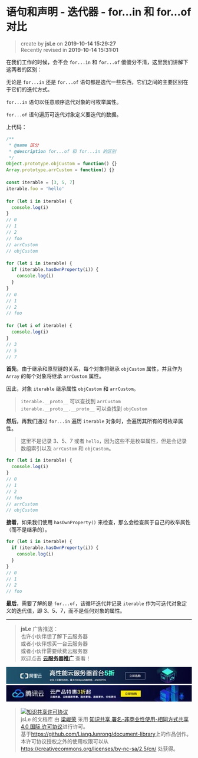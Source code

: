 # 语句和声明 - 迭代器 - for...in 和 for...of 对比

> create by **jsLe** on **2019-10-14 15:29:27**  
> Recently revised in **2019-10-14 15:31:01**

在我们工作的时候，会不会 `for...in` 和 `for...of` 傻傻分不清，这里我们讲解下这两者的区别：

无论是 `for...in` 还是 `for...of` 语句都是迭代一些东西，它们之间的主要区别在于它们的迭代方式。

`for...in` 语句以任意顺序迭代对象的可枚举属性。

`for...of` 语句遍历可迭代对象定义要迭代的数据。

上代码：

```js
/**
 * @name 区分
 * @description for...of 和 for...in 的区别
 */
Object.prototype.objCustom = function() {}
Array.prototype.arrCustom = function() {}

const iterable = [3, 5, 7]
iterable.foo = 'hello'

for (let i in iterable) {
  console.log(i)
}
// 0
// 1
// 2
// foo
// arrCustom
// objCustom

for (let i in iterable) {
  if (iterable.hasOwnProperty(i)) {
    console.log(i)
  }
}
// 0
// 1
// 2
// foo

for (let i of iterable) {
  console.log(i)
}
// 3
// 5
// 7
```

**首先**，由于继承和原型链的关系，每个对象将继承 `objCustom` 属性，并且作为 `Array` 的每个对象将继承 `arrCustom` 属性。

因此，对象 `iterable` 继承属性 `objCustom` 和 `arrCustom`。

> `iterable.__proto__` 可以查找到 `arrCustom`  
> `iterable.__proto__.__proto__` 可以查找到 `objCustom`

**然后**，再我们通过 `for...in` 遍历 `iterable` 对象时，会遍历其所有的可枚举属性。

> 这里不是记录 3、5、7 或者 `hello`，因为这些不是枚举属性，但是会记录数组索引以及 `arrCustom` 和 `objCustom`。

```js
for (let i in iterable) {
  console.log(i)
}
// 0
// 1
// 2
// foo
// arrCustom
// objCustom
```

**接着**，如果我们使用 `hasOwnProperty()` 来检查，那么会检查属于自己的枚举属性（而不是继承的）。

```js
for (let i in iterable) {
  if (iterable.hasOwnProperty(i)) {
    console.log(i)
  }
}
// 0
// 1
// 2
// foo
```

**最后**，需要了解的是 `for...of`，该循环迭代并记录 `iterable` 作为可迭代对象定义的迭代值，即 3、5、7，而不是任何对象的属性。

---

> **jsLe** 广告推送：  
> 也许小伙伴想了解下云服务器  
> 或者小伙伴想买一台云服务器  
> 或者小伙伴需要续费云服务器  
> 欢迎点击 **[云服务器推广](https://github.com/LiangJunrong/document-library/blob/master/other-library/Monologue/%E7%A8%B3%E9%A3%9F%E8%89%B0%E9%9A%BE.md)** 查看！

[![图](../../../../public-repertory/img/z-small-seek-ali-3.jpg)](https://promotion.aliyun.com/ntms/act/qwbk.html?userCode=w7hismrh)
[![图](../../../../public-repertory/img/z-small-seek-tencent-2.jpg)](https://cloud.tencent.com/redirect.php?redirect=1014&cps_key=49f647c99fce1a9f0b4e1eeb1be484c9&from=console)

> <a rel="license" href="http://creativecommons.org/licenses/by-nc-sa/4.0/"><img alt="知识共享许可协议" style="border-width:0" src="https://i.creativecommons.org/l/by-nc-sa/4.0/88x31.png" /></a><br /><span xmlns:dct="http://purl.org/dc/terms/" property="dct:title">jsLe 的文档库</span> 由 <a xmlns:cc="http://creativecommons.org/ns#" href="https://github.com/LiangJunrong/document-library" property="cc:attributionName" rel="cc:attributionURL">梁峻荣</a> 采用 <a rel="license" href="http://creativecommons.org/licenses/by-nc-sa/4.0/">知识共享 署名-非商业性使用-相同方式共享 4.0 国际 许可协议</a>进行许可。<br />基于<a xmlns:dct="http://purl.org/dc/terms/" href="https://github.com/LiangJunrong/document-library" rel="dct:source">https://github.com/LiangJunrong/document-library</a>上的作品创作。<br />本许可协议授权之外的使用权限可以从 <a xmlns:cc="http://creativecommons.org/ns#" href="https://creativecommons.org/licenses/by-nc-sa/2.5/cn/" rel="cc:morePermissions">https://creativecommons.org/licenses/by-nc-sa/2.5/cn/</a> 处获得。
